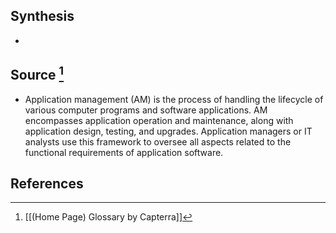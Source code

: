 ## Synthesis
- 
## Source [^1]
- Application management (AM) is the process of handling the lifecycle of various computer programs and software applications. AM encompasses application operation and maintenance, along with application design, testing, and upgrades. Application managers or IT analysts use this framework to oversee all aspects related to the functional requirements of application software.
## References

[^1]: [[(Home Page) Glossary by Capterra]]